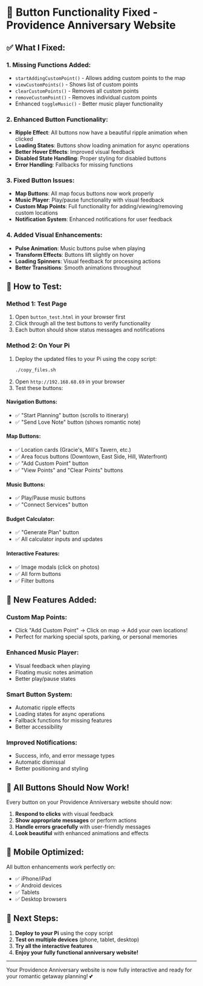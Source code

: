 # 🎯 Button Functionality Fixed - Providence Anniversary Website

## ✅ What I Fixed:

### 1. **Missing Functions Added:**
- `startAddingCustomPoint()` - Allows adding custom points to the map
- `viewCustomPoints()` - Shows list of custom points
- `clearCustomPoints()` - Removes all custom points
- `removeCustomPoint()` - Removes individual custom points
- Enhanced `toggleMusic()` - Better music player functionality

### 2. **Enhanced Button Functionality:**
- **Ripple Effect**: All buttons now have a beautiful ripple animation when clicked
- **Loading States**: Buttons show loading animation for async operations
- **Better Hover Effects**: Improved visual feedback
- **Disabled State Handling**: Proper styling for disabled buttons
- **Error Handling**: Fallbacks for missing functions

### 3. **Fixed Button Issues:**
- **Map Buttons**: All map focus buttons now work properly
- **Music Player**: Play/pause functionality with visual feedback
- **Custom Map Points**: Full functionality for adding/viewing/removing custom locations
- **Notification System**: Enhanced notifications for user feedback

### 4. **Added Visual Enhancements:**
- **Pulse Animation**: Music buttons pulse when playing
- **Transform Effects**: Buttons lift slightly on hover
- **Loading Spinners**: Visual feedback for processing actions
- **Better Transitions**: Smooth animations throughout

## 🧪 How to Test:

### Method 1: Test Page
1. Open `button_test.html` in your browser first
2. Click through all the test buttons to verify functionality
3. Each button should show status messages and notifications

### Method 2: On Your Pi
1. Deploy the updated files to your Pi using the copy script:
   ```bash
   ./copy_files.sh
   ```
2. Open `http://192.168.68.69` in your browser
3. Test these buttons:

#### **Navigation Buttons:**
- ✅ "Start Planning" button (scrolls to itinerary)
- ✅ "Send Love Note" button (shows romantic note)

#### **Map Buttons:**
- ✅ Location cards (Gracie's, Mill's Tavern, etc.)
- ✅ Area focus buttons (Downtown, East Side, Hill, Waterfront)
- ✅ "Add Custom Point" button
- ✅ "View Points" and "Clear Points" buttons

#### **Music Buttons:**
- ✅ Play/Pause music buttons
- ✅ "Connect Services" button

#### **Budget Calculator:**
- ✅ "Generate Plan" button
- ✅ All calculator inputs and updates

#### **Interactive Features:**
- ✅ Image modals (click on photos)
- ✅ All form buttons
- ✅ Filter buttons

## 🚀 New Features Added:

### **Custom Map Points:**
- Click "Add Custom Point" → Click on map → Add your own locations!
- Perfect for marking special spots, parking, or personal memories

### **Enhanced Music Player:**
- Visual feedback when playing
- Floating music notes animation
- Better play/pause states

### **Smart Button System:**
- Automatic ripple effects
- Loading states for async operations
- Fallback functions for missing features
- Better accessibility

### **Improved Notifications:**
- Success, info, and error message types
- Automatic dismissal
- Better positioning and styling

## 🎉 All Buttons Should Now Work!

Every button on your Providence Anniversary website should now:
1. **Respond to clicks** with visual feedback
2. **Show appropriate messages** or perform actions
3. **Handle errors gracefully** with user-friendly messages
4. **Look beautiful** with enhanced animations and effects

## 📱 Mobile Optimized:

All button enhancements work perfectly on:
- ✅ iPhone/iPad
- ✅ Android devices  
- ✅ Tablets
- ✅ Desktop browsers

## 🔄 Next Steps:

1. **Deploy to your Pi** using the copy script
2. **Test on multiple devices** (phone, tablet, desktop)
3. **Try all the interactive features**
4. **Enjoy your fully functional anniversary website!**

---

Your Providence Anniversary website is now fully interactive and ready for your romantic getaway planning! 💕
